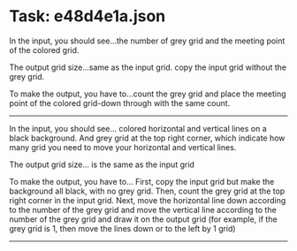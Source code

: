 # Task: e48d4e1a.json

In the input, you should see...the number of grey grid and the meeting point of the colored grid.

The output grid size...same as the input grid. copy the input grid without the grey grid.

To make the output, you have to...count the grey grid and place the meeting point of the colored grid-down through with the same count.

---

In the input, you should see...  colored horizontal and vertical lines on a black background. And grey grid at the top right corner, which indicate how many grid you need to move your horizontal and vertical lines.

The output grid size... is the same as the input grid

To make the output, you have to... First, copy the input grid but make the background all black, with no grey grid.  Then, count the grey grid at the top right corner in the input grid. Next, move the horizontal line down according to the number of the grey grid and move the vertical line according to the number of the grey grid and draw it on the output grid (for example, if the grey grid is 1, then move the lines down or to the left by 1 grid)

---

